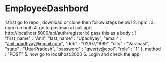 # EmployeeDashbord
1.first go to repo , download or clone then follow steps below! 2. npm i 3. npm run both 4. go to postman
a) call api : http://localhost:5000/api/auth/register
b) pass this as a body :
{
"first_name" : "Anil",
"last_name" : "Upadhyay",
"email" : "anil.upadhyay@gmail.com",
"dob" : "02/07/1999",
"city" : "Varanasi",
"state" : "UttarPradesh",
"password" : "qwerty@cool",
"role" : "1"
},
method : "POST" 5. now go to localhost:3000 6. Login and check the app
